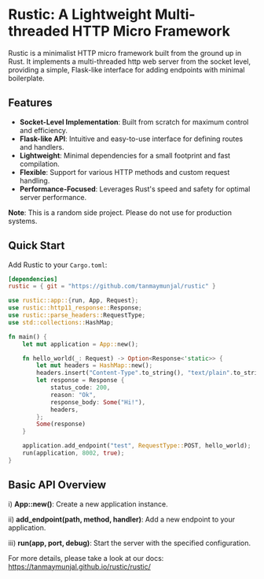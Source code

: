 # Rustic: A Lightweight Multi-threaded HTTP Micro Framework

Rustic is a minimalist HTTP micro framework built from the ground up in Rust. It implements a multi-threaded http web server from the socket level, providing a simple, Flask-like interface for adding endpoints with minimal boilerplate.

## Features

- **Socket-Level Implementation**: Built from scratch for maximum control and efficiency.
- **Flask-like API**: Intuitive and easy-to-use interface for defining routes and handlers.
- **Lightweight**: Minimal dependencies for a small footprint and fast compilation.
- **Flexible**: Support for various HTTP methods and custom request handling.
- **Performance-Focused**: Leverages Rust's speed and safety for optimal server performance.

**Note**: This is a random side project. Please do not use for production systems.

## Quick Start

Add Rustic to your `Cargo.toml`:

```toml
[dependencies]
rustic = { git = "https://github.com/tanmaymunjal/rustic" }
```

```rust
use rustic::app::{run, App, Request};
use rustic::http11_response::Response;
use rustic::parse_headers::RequestType;
use std::collections::HashMap;

fn main() {
    let mut application = App::new();

    fn hello_world(_: Request) -> Option<Response<'static>> {
        let mut headers = HashMap::new();
        headers.insert("Content-Type".to_string(), "text/plain".to_string());
        let response = Response {
            status_code: 200,
            reason: "Ok",
            response_body: Some("Hi!"),
            headers,
        };
        Some(response)
    }

    application.add_endpoint("test", RequestType::POST, hello_world);
    run(application, 8002, true);
}
```

## Basic API Overview

i) **App::new()**: Create a new application instance.

ii) **add_endpoint(path, method, handler)**: Add a new endpoint to your application.

iii) **run(app, port, debug)**: Start the server with the specified configuration.

For more details, please take a look at our docs: https://tanmaymunjal.github.io/rustic/rustic/
